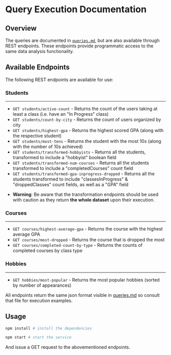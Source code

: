 # Query Execution Documentation

## Overview

The queries are documented in [`queries.md`](queries.md), but are also available through REST endpoints. These endpoints provide programmatic access to the same data analysis functionality.

## Available Endpoints

The following REST endpoints are available for use:

### Students
----
- `GET students/active-count` - Returns the count of the users taking at least a class (i.e. have an "In Progress" class)
- `GET students/count-by-city` - Returns the count of users organized by city
- `GET students/highest-gpa` - Returns the highest scored GPA (along with the respective student)
- `GET students/most-tens` - Returns the student with the most 10s (along with the number of 10s achieved)
- `GET students/transformed-hobbyists` - Returns all the students, transformed to include a "hobbyist" boolean field
- `GET students/transformed-num-courses` - Returns all the students transformed to include a "completedCourses" count field
- `GET students/transformed-gpa-inprogress-dropped` - Returns all the students transformed to include "classesInProgress" & "droppedClasses" count fields, as well as a "GPA" field

* **Warning**: Be aware that the transformation endpoints should be used with caution as they return **the whole dataset** upon their execution.

### Courses
----
- `GET courses/highest-average-gpa` - Returns the course with the highest average GPA
- `GET courses/most-dropped` - Returns the course that is dropped the most
- `GET courses/completed-count-by-type` - Returns the counts of completed courses by class type

### Hobbies
----
- `GET hobbies/most-popular` - Returns the most popular hobbies (sorted by number of appearances)


All endpoints return the same json format visible in [queries.md](queries.md) so consult that file for execution examples.

## Usage

```bash
npm install # install the dependencies

npm start # start the service
```

And issue a GET request to the abovementioned endpoints.